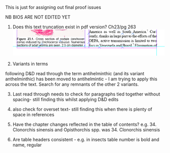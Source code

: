 This is just for assigning out final proof issues


NB BIOS ARE NOT EDITED YET

1. Does this text truncation exist in pdf version? Ch23/pg 263
![truncated text- does it show in pdf?](https://github.com/m4sterbunny/ParasitesWithoutBorders/blob/master/images/pg263_ch23_truncatedText.PNG)



2. Variants in terms

following D&D read through the term antihelminthic (and its variant anthelminthic) has been moved to antihelmintic - I am trying to apply this across the text. Search for any remnants of the other 2 variants.


3. Last read through needs to check for paragraphs tied together without spacing- still finding this whilst applying D&D edits

4. also check for overset text- still finding this when there is plenty of space in references

5. Have the chapter changes reflected in the table of contents? e.g. 34. Clonorchis sinensis and Opisthorchis spp. was 34. Clonorchis sinensis

6. Are table headers consistent - e.g. in insects table number is bold and name, regular
